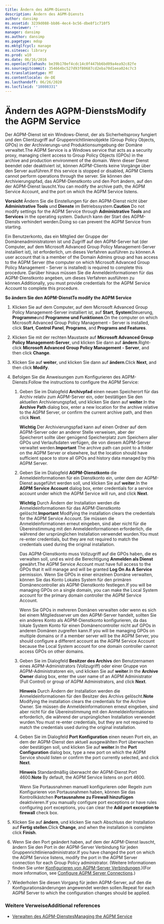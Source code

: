 ```yaml
---
title: Ändern des AGPM-Diensts
description: Ändern des AGPM-Diensts
author: dansimp
ms.assetid: 3239d088-bb86-4ec4-bc56-dbe8f1c710f5
ms.reviewer: ''
manager: dansimp
ms.author: dansimp
ms.pagetype: mdop
ms.mktglfcycl: manage
ms.sitesec: library
ms.prod: w10
ms.date: 06/16/2016
ms.openlocfilehash: be39b170ef4cdc14c0f447bb6bd09a4ea92c82fe
ms.sourcegitcommit: 354664bc527d93f80687cd2eba70d1eea024c7c3
ms.translationtype: MT
ms.contentlocale: de-DE
ms.lasthandoff: 06/26/2020
ms.locfileid: "10808331"
---
```

# <span data-ttu-id="4ec6b-103">Ändern des AGPM-Diensts</span><span class="sxs-lookup"><span data-stu-id="4ec6b-103">Modify the AGPM Service</span></span>


<span data-ttu-id="4ec6b-104">Der AGPM-Dienst ist ein Windows-Dienst, der als Sicherheitsproxy fungiert und den Clientzugriff auf Gruppenrichtlinienobjekte (Group Policy Objects, GPOs) in der Archivierungs-und Produktionsumgebung der Domäne verwaltet.</span><span class="sxs-lookup"><span data-stu-id="4ec6b-104">The AGPM Service is a Windows service that acts as a security proxy, managing client access to Group Policy Objects (GPOs) in the archive and production environment of the domain.</span></span> <span data-ttu-id="4ec6b-105">Wenn dieser Dienst beendet oder deaktiviert ist, können AGPM-Clients keine Vorgänge über den Server ausführen.</span><span class="sxs-lookup"><span data-stu-id="4ec6b-105">If this service is stopped or disabled, AGPM Clients cannot perform operations through the server.</span></span> <span data-ttu-id="4ec6b-106">Sie können den Archivierungspfad, das AGPM-Dienstkonto und den Port ändern, auf den der AGPM-Dienst lauscht.</span><span class="sxs-lookup"><span data-stu-id="4ec6b-106">You can modify the archive path, the AGPM Service Account, and the port on which the AGPM Service listens.</span></span>

<span data-ttu-id="4ec6b-107">**Vorsicht**  Ändern Sie die Einstellungen für den AGPM-Dienst nicht über **Administrative Tools** und **Dienste** im Betriebssystem.</span><span class="sxs-lookup"><span data-stu-id="4ec6b-107">**Caution** Do not modify settings for the AGPM Service through **Administrative Tools** and **Services** in the operating system.</span></span> <span data-ttu-id="4ec6b-108">Dadurch kann der Start des AGPM-Diensts verhindert werden.</span><span class="sxs-lookup"><span data-stu-id="4ec6b-108">Doing so can prevent the AGPM Service from starting.</span></span>

 

<span data-ttu-id="4ec6b-109">Ein Benutzerkonto, das ein Mitglied der Gruppe der Domänenadministratoren ist und Zugriff auf den AGPM-Server hat (der Computer, auf dem Microsoft Advanced Group Policy Management-Server installiert ist), ist erforderlich, um dieses Verfahren ausführen zu können.</span><span class="sxs-lookup"><span data-stu-id="4ec6b-109">A user account that is a member of the Domain Admins group and has access to the AGPM Server (the computer on which Microsoft Advanced Group Policy Management - Server is installed) is required to complete this procedure.</span></span> <span data-ttu-id="4ec6b-110">Darüber hinaus müssen Sie die Anmeldeinformationen für das AGPM-Dienstkonto angeben, um dieses Verfahren ausführen zu können.</span><span class="sxs-lookup"><span data-stu-id="4ec6b-110">Additionally, you must provide credentials for the AGPM Service Account to complete this procedure.</span></span>

**<span data-ttu-id="4ec6b-111">So ändern Sie den AGPM-Dienst</span><span class="sxs-lookup"><span data-stu-id="4ec6b-111">To modify the AGPM Service</span></span>**

1.  <span data-ttu-id="4ec6b-112">Klicken Sie auf dem Computer, auf dem Microsoft Advanced Group Policy Management-Server installiert ist, auf **Start**, **System**Steuerung, **Programme**und **Programme und Funktionen**.</span><span class="sxs-lookup"><span data-stu-id="4ec6b-112">On the computer on which Microsoft Advanced Group Policy Management - Server is installed, click **Start**, **Control Panel**, **Programs**, and **Programs and Features**.</span></span>

2.  <span data-ttu-id="4ec6b-113">Klicken Sie mit der rechten Maustaste auf **Microsoft Advanced Group Policy Management-Server**, und klicken Sie dann auf **ändern**.</span><span class="sxs-lookup"><span data-stu-id="4ec6b-113">Right-click **Microsoft Advanced Group Policy Management - Server**, and then click **Change**.</span></span>

3.  <span data-ttu-id="4ec6b-114">Klicken Sie auf **weiter**, und klicken Sie dann auf **ändern**.</span><span class="sxs-lookup"><span data-stu-id="4ec6b-114">Click **Next**, and then click **Modify**.</span></span>

4.  <span data-ttu-id="4ec6b-115">Befolgen Sie die Anweisungen zum Konfigurieren des AGPM-Diensts:</span><span class="sxs-lookup"><span data-stu-id="4ec6b-115">Follow the instructions to configure the AGPM Service:</span></span>

    1.  <span data-ttu-id="4ec6b-116">Geben Sie im Dialogfeld **Archivpfad** einen neuen Speicherort für das Archiv relativ zum AGPM-Server ein, oder bestätigen Sie den aktuellen Archivierungspfad, und klicken Sie dann auf **weiter**.</span><span class="sxs-lookup"><span data-stu-id="4ec6b-116">In the **Archive Path** dialog box, enter a new location for the archive relative to the AGPM Server, or confirm the current archive path, and then click **Next**.</span></span>

        <span data-ttu-id="4ec6b-117">**Wichtig**  Der Archivierungspfad kann auf einen Ordner auf dem AGPM-Server oder an anderer Stelle verweisen, aber der Speicherort sollte über genügend Speicherplatz zum Speichern aller GPOs und Verlaufsdaten verfügen, die von diesem AGPM-Server verwaltet werden.</span><span class="sxs-lookup"><span data-stu-id="4ec6b-117">**Important** The archive path can point to a folder on the AGPM Server or elsewhere, but the location should have sufficient space to store all GPOs and history data managed by this AGPM Server.</span></span>

         

    2.  <span data-ttu-id="4ec6b-118">Geben Sie im Dialogfeld **AGPM-Dienstkonto** die Anmeldeinformationen für ein Dienstkonto ein, unter dem der AGPM-Dienst ausgeführt werden soll, und klicken Sie auf **weiter**.</span><span class="sxs-lookup"><span data-stu-id="4ec6b-118">In the **AGPM Service Account** dialog box, enter credentials for a service account under which the AGPM Service will run, and click **Next**.</span></span>

        <span data-ttu-id="4ec6b-119">**Wichtig**  Durch Ändern der Installation werden die Anmeldeinformationen für das AGPM-Dienstkonto gelöscht.</span><span class="sxs-lookup"><span data-stu-id="4ec6b-119">**Important** Modifying the installation clears the credentials for the AGPM Service Account.</span></span> <span data-ttu-id="4ec6b-120">Sie müssen die Anmeldeinformationen erneut eingeben, sind aber nicht für die Übereinstimmung mit den Anmeldeinformationen erforderlich, die während der ursprünglichen Installation verwendet wurden.</span><span class="sxs-lookup"><span data-stu-id="4ec6b-120">You must re-enter credentials, but they are not required to match the credentials used during the original installation.</span></span>

        <span data-ttu-id="4ec6b-121">Das AGPM-Dienstkonto muss Vollzugriff auf die GPOs haben, die es verwalten soll, und es wird die Berechtigung **Anmelden als Dienst** gewährt.</span><span class="sxs-lookup"><span data-stu-id="4ec6b-121">The AGPM Service Account must have full access to the GPOs that it will manage and will be granted **Log On As A Service** permission.</span></span> <span data-ttu-id="4ec6b-122">Wenn Sie GPOs in einer einzelnen Domäne verwalten, können Sie das Konto Lokales System für den primären Domänencontroller als AGPM-Dienstkonto festlegen.</span><span class="sxs-lookup"><span data-stu-id="4ec6b-122">If you will be managing GPOs on a single domain, you can make the Local System account for the primary domain controller the AGPM Service Account.</span></span>

        <span data-ttu-id="4ec6b-123">Wenn Sie GPOs in mehreren Domänen verwalten oder wenn es sich bei einem Mitgliedsserver um den AGPM-Server handelt, sollten Sie ein anderes Konto als AGPM-Dienstkonto konfigurieren, da das lokale System Konto für einen Domänencontroller nicht auf GPOs in anderen Domänen zugreifen kann.</span><span class="sxs-lookup"><span data-stu-id="4ec6b-123">If you will be managing GPOs on multiple domains or if a member server will be the AGPM Server, you should configure a different account as the AGPM Service Account because the Local System account for one domain controller cannot access GPOs on other domains.</span></span>

         

    3.  <span data-ttu-id="4ec6b-124">Geben Sie im Dialogfeld **Besitzer des Archivs** den Benutzernamen eines AGPM-Administrators (Vollzugriff) oder einer Gruppe von AGPM-Administratoren ein, und klicken Sie auf **weiter**.</span><span class="sxs-lookup"><span data-stu-id="4ec6b-124">In the **Archive Owner** dialog box, enter the user name of an AGPM Administrator (Full Control) or group of AGPM Administrators, and click **Next**.</span></span>

        <span data-ttu-id="4ec6b-125">**Hinweis**  Durch Ändern der Installation werden die Anmeldeinformationen für den Besitzer des Archivs gelöscht.</span><span class="sxs-lookup"><span data-stu-id="4ec6b-125">**Note** Modifying the installation clears the credentials for the Archive Owner.</span></span> <span data-ttu-id="4ec6b-126">Sie müssen die Anmeldeinformationen erneut eingeben, sind aber nicht für die Übereinstimmung mit den Anmeldeinformationen erforderlich, die während der ursprünglichen Installation verwendet wurden.</span><span class="sxs-lookup"><span data-stu-id="4ec6b-126">You must re-enter credentials, but they are not required to match the credentials used during the original installation.</span></span>

         

    4.  <span data-ttu-id="4ec6b-127">Geben Sie im Dialogfeld **Port Konfiguration** einen neuen Port ein, an dem der AGPM-Dienst den aktuell ausgewählten Port überwachen oder bestätigen soll, und klicken Sie auf **weiter**.</span><span class="sxs-lookup"><span data-stu-id="4ec6b-127">In the **Port Configuration** dialog box, type a new port on which the AGPM Service should listen or confirm the port currently selected, and click **Next**.</span></span>

        <span data-ttu-id="4ec6b-128">**Hinweis**  Standardmäßig überwacht der AGPM-Dienst Port 4600.</span><span class="sxs-lookup"><span data-stu-id="4ec6b-128">**Note** By default, the AGPM Service listens on port 4600.</span></span>

        <span data-ttu-id="4ec6b-129">Wenn Sie Portausnahmen manuell konfigurieren oder Regeln zum Konfigurieren von Portausnahmen haben, können Sie das Kontrollkästchen **Portausnahme zu Firewall hinzufügen** deaktivieren.</span><span class="sxs-lookup"><span data-stu-id="4ec6b-129">If you manually configure port exceptions or have rules configuring port exceptions, you can clear the **Add port exception to firewall** check box.</span></span>

         

5.  <span data-ttu-id="4ec6b-130">Klicken Sie auf **ändern**, und klicken Sie nach Abschluss der Installation auf **Fertig stellen**.</span><span class="sxs-lookup"><span data-stu-id="4ec6b-130">Click **Change**, and when the installation is complete click **Finish**.</span></span>

6.  <span data-ttu-id="4ec6b-131">Wenn Sie den Port geändert haben, auf dem der AGPM-Dienst lauscht, ändern Sie den Port in der AGPM-Server Verbindung für jeden Gruppenrichtlinienadministrator.</span><span class="sxs-lookup"><span data-stu-id="4ec6b-131">If you have changed the port on which the AGPM Service listens, modify the port in the AGPM Server connection for each Group Policy administrator.</span></span> <span data-ttu-id="4ec6b-132">(Weitere Informationen finden Sie unter [Konfigurieren von AGPM-Server Verbindungen](configure-agpm-server-connections-agpm40.md).)</span><span class="sxs-lookup"><span data-stu-id="4ec6b-132">(For more information, see [Configure AGPM Server Connections](configure-agpm-server-connections-agpm40.md).)</span></span>

7.  <span data-ttu-id="4ec6b-133">Wiederholen Sie diesen Vorgang für jeden AGPM-Server, auf den die Konfigurationsänderungen angewendet werden sollen.</span><span class="sxs-lookup"><span data-stu-id="4ec6b-133">Repeat for each AGPM Server to which the configuration changes should be applied.</span></span>

### <span data-ttu-id="4ec6b-134">Weitere Verweise</span><span class="sxs-lookup"><span data-stu-id="4ec6b-134">Additional references</span></span>

-   [<span data-ttu-id="4ec6b-135">Verwalten des AGPM-Dienstes</span><span class="sxs-lookup"><span data-stu-id="4ec6b-135">Managing the AGPM Service</span></span>](managing-the-agpm-service-agpm40.md)

 

 





